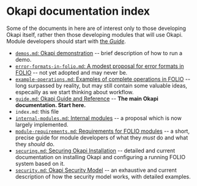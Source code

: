 # Okapi documentation index

Some of the documents in here are of interest only to those developing Okapi itself, rather then those developing modules that will use Okapi. Module developers should start with [the _Guide_](guide.md).

* [`demos.md`: Okapi demonstration](demos.md) -- brief description of how to run a demo.
* [`error-formats-in-folio.md`: A modest proposal for error formats in FOLIO](error-formats-in-folio.md) -- not yet adopted and may never be.
* [`example-operations.md`: Examples of complete operations in FOLIO](example-operations.md) -- long surpassed by reality, but may still contain some valuable ideas, especailly as we start thinking about workflow.
* [`guide.md`: Okapi Guide and Reference](guide.md) -- **The main Okapi documentation. Start here.**
* `index.md`: this file
* [`internal-modules.md`: Internal modules](internal-modules.md) -- a proposal which is now largely implemented.
* [`module-requirements.md`: Requirements for FOLIO modules](module-requirements.md) -- a short, precise guide for module developers of what they _must_ do and what they _should_ do.
* [`securing.md`: Securing Okapi Installation](securing.md) -- detailed and current documentation on installing Okapi and configuring a running FOLIO system based on it.
* [`security.md`: Okapi Security Model](security.md) -- an exhaustive and current description of how the security model works, with detailed examples.
